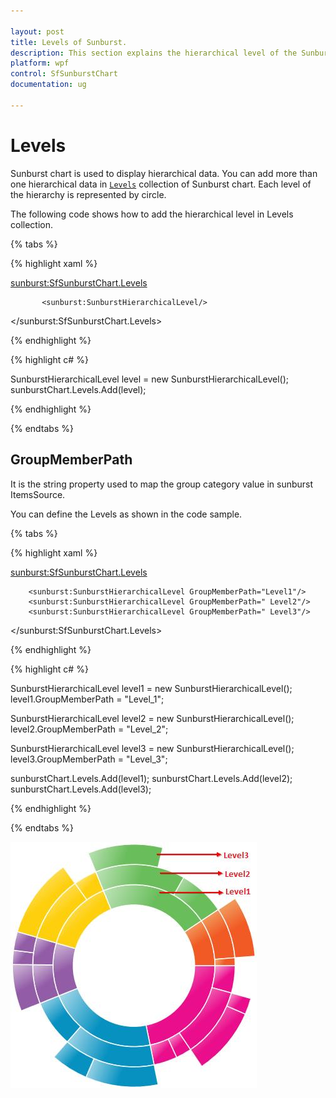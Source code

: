 ```yaml
---

layout: post
title: Levels of Sunburst.
description: This section explains the hierarchical level of the SunburstChart.
platform: wpf 
control: SfSunburstChart 
documentation: ug

---
```


# Levels

Sunburst chart is used to display hierarchical data. You can add more than one hierarchical data in [`Levels`](https://help.syncfusion.com/cr/cref_files/wpf/Syncfusion.SfSunburstChart.WPF~Syncfusion.UI.Xaml.SunburstChart.SfSunburstChart~Levels.html) collection of Sunburst chart. Each level of the hierarchy is represented by circle. 

The following code shows how to add the hierarchical level in Levels collection.

{% tabs %}

{% highlight xaml %}

<sunburst:SfSunburstChart.Levels>

           <sunburst:SunburstHierarchicalLevel/>
           
</sunburst:SfSunburstChart.Levels>

{% endhighlight %}

{% highlight c# %}

SunburstHierarchicalLevel level = new SunburstHierarchicalLevel();
sunburstChart.Levels.Add(level);

{% endhighlight %}

{% endtabs %}

## GroupMemberPath

It is the string property used to map the group category value in sunburst ItemsSource.

You can define the Levels as shown in the code sample.

{% tabs %}

{% highlight xaml %}

<sunburst:SfSunburstChart.Levels>

        <sunburst:SunburstHierarchicalLevel GroupMemberPath="Level1"/>
        <sunburst:SunburstHierarchicalLevel GroupMemberPath=" Level2"/>
        <sunburst:SunburstHierarchicalLevel GroupMemberPath=" Level3"/>

</sunburst:SfSunburstChart.Levels>

{% endhighlight %}

{% highlight c# %}

SunburstHierarchicalLevel level1 = new SunburstHierarchicalLevel();
level1.GroupMemberPath = "Level_1";

SunburstHierarchicalLevel level2 = new SunburstHierarchicalLevel();
level2.GroupMemberPath = "Level_2";

SunburstHierarchicalLevel level3 = new SunburstHierarchicalLevel();
level3.GroupMemberPath = "Level_3";

sunburstChart.Levels.Add(level1);
sunburstChart.Levels.Add(level2);
sunburstChart.Levels.Add(level3);
			
{% endhighlight %}

{% endtabs %}

![](Levels_images/Levels_img1.jpeg)


